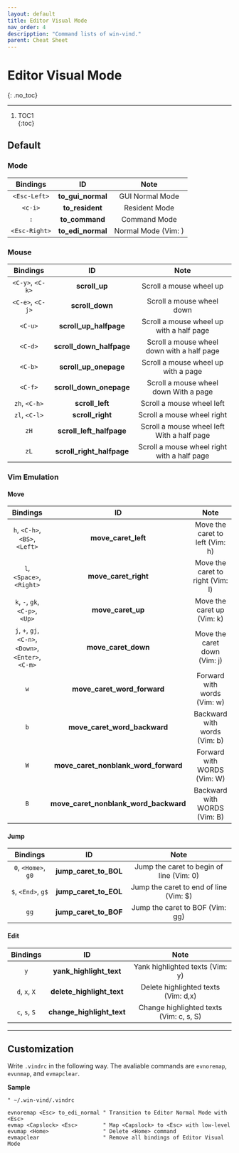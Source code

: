 ```yaml
---
layout: default
title: Editor Visual Mode
nav_order: 4
descripption: "Command lists of win-vind."
parent: Cheat Sheet
---
```


# Editor Visual Mode
{: .no_toc}  

<hr>

1. TOC1  
{:toc}

## Default

### Mode

|Bindings|ID|Note|
|:---:|:---:|:---:|
|`<Esc-Left>`|**to_gui_normal**|GUI Normal Mode|
|`<c-i>`|**to_resident**|Resident Mode|
|`:`|**to_command**|Command Mode|
|`<Esc-Right>`|**to_edi_normal**|Normal Mode (Vim: <Esc>)|

### Mouse

|Bindings|ID|Note|
|:---:|:---:|:---:|
|`<C-y>`, `<C-k>`|**scroll_up**|Scroll a mouse wheel up|
|`<C-e>`, `<C-j>`|**scroll_down**|Scroll a mouse wheel down|
|`<C-u>`|**scroll_up_halfpage**|Scroll a mouse wheel up with a half page|
|`<C-d>`|**scroll_down_halfpage**|Scroll a mouse wheel down with a half page|
|`<C-b>`|**scroll_up_onepage**|Scroll a mouse wheel up with a page|
|`<C-f>`|**scroll_down_onepage**|Scroll a mouse wheel down With a page|
|`zh`, `<C-h>`|**scroll_left**|Scroll a mouse wheel left|
|`zl`, `<C-l>`|**scroll_right**|Scroll a mouse wheel right|
|`zH`|**scroll_left_halfpage**|Scroll a mouse wheel left With a half page|
|`zL`|**scroll_right_halfpage**|Scroll a mouse wheel right with a half page|

### Vim Emulation
#### Move

|Bindings|ID|Note|
|:---:|:---:|:---:|
|`h`, `<C-h>`, `<BS>`, `<Left>`|**move_caret_left**|Move the caret to left (Vim: h)|
|`l`, `<Space>`, `<Right>`|**move_caret_right**|Move the caret to right (Vim: l)|
|`k`, `-`, `gk`, `<C-p>`, `<Up>`|**move_caret_up**|Move the caret up (Vim: k)|
|`j`, `+`, `gj`, `<C-n>`, `<Down>`, `<Enter>`, `<C-m>`|**move_caret_down**|Move the caret down (Vim: j)|
|`w`|**move_caret_word_forward**|Forward with words (Vim: w)|
|`b`|**move_caret_word_backward**|Backward with words (Vim: b)|
|`W`|**move_caret_nonblank_word_forward**|Forward with WORDS (Vim: W)|
|`B`|**move_caret_nonblank_word_backward**|Backward with WORDS (Vim: B)|

#### Jump

|Bindings|ID|Note|
|:---:|:---:|:---:|
|`0`, `<Home>`, `g0`|**jump_caret_to_BOL**|Jump the caret to begin of line (Vim: 0)|
|`$`, `<End>`, `g$`|**jump_caret_to_EOL**|Jump the caret to end of line (Vim: $)|
|`gg`|**jump_caret_to_BOF**|Jump the caret to BOF (Vim: gg)|


#### Edit

|Bindings|ID|Note|
|:---:|:---:|:---:|
|`y`|**yank_highlight_text**|Yank highlighted texts (Vim: y)|
|`d`, `x`, `X`|**delete_highlight_text**|Delete highlighted texts (Vim: d,x)|
|`c`, `s`, `S`|**change_highlight_text**|Change highlighted texts (Vim: c, s, S)

<hr>

## Customization

Write `.vindrc` in the following way. The avaliable commands are `evnoremap`, `evunmap`, and `evmapclear`.

**Sample**
```vim
" ~/.win-vind/.vindrc

evnoremap <Esc> to_edi_normal " Transition to Editor Normal Mode with <Esc>
evmap <Capslock> <Esc>        " Map <Capslock> to <Esc> with low-level
evumap <Home>                 " Delete <Home> command
evmapclear                    " Remove all bindings of Editor Visual Mode
```

<br>
<br>
<br>
<br>
